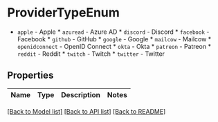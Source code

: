 # ProviderTypeEnum

* `apple` - Apple * `azuread` - Azure AD * `discord` - Discord * `facebook` - Facebook * `github` - GitHub * `google` - Google * `mailcow` - Mailcow * `openidconnect` - OpenID Connect * `okta` - Okta * `patreon` - Patreon * `reddit` - Reddit * `twitch` - Twitch * `twitter` - Twitter

## Properties
Name | Type | Description | Notes
------------ | ------------- | ------------- | -------------

[[Back to Model list]](../README.md#documentation-for-models) [[Back to API list]](../README.md#documentation-for-api-endpoints) [[Back to README]](../README.md)


